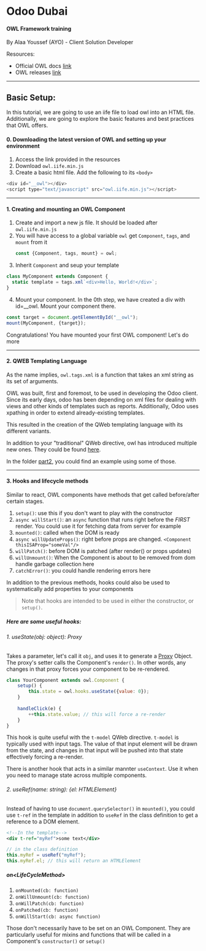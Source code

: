 Odoo Dubai
==========

#### OWL Framework training


By Alaa Youssef (AYO) - Client Solution Developer


Resources:
- Official OWL docs [link](https://github.com/odoo/owl/tree/master/doc)
- OWL releases [link](https://github.com/odoo/owl/releases)

------------------

Basic Setup:
------------

In this tutorial, we are going to use an iife file to load owl into an HTML file. 
Additionally, we are going to explore the basic features and best practices that OWL offers. 

#### 0. Downloading the latest version of OWL and setting up your environment
1. Access the link provided in the resources 
2. Download `owl.iife.min.js`
3. Create a basic html file. Add the following to its `<body>`

```javascript
<div id="__owl"></div>
<script type="text/javascript" src="owl.iife.min.js"></script>
```

---

#### 1. Creating and mounting an OWL Component
1. Create and import a new js file. It should be loaded after `owl.iife.min.js`
2. You will have access to a global variable `owl` get `Component`, `tags`, and `mount` from it
    ```javascript
    const {Component, tags, mount} = owl;
    ```
3. Inherit `Component` and seup your template
```javascript
class MyComponent extends Component {
  static template = tags.xml`<div>Hello, World!</div>`;
}
```
4. Mount your component. In the 0th step, we have created a div with id=__owl. Mount your component there.
```javascript
const target = document.getElementById("__owl");
mount(MyComponent, {target});
```

Congratulations! You have mounted your first OWL component! Let's do more 

---

#### 2. QWEB Templating Language
As the name implies, `owl.tags.xml` is a function that takes an xml string as its
set of arguments.

OWL was built, first and foremost, to be used in developing the Odoo client. Since
its early days, odoo has been depending on xml files for dealing with views and 
other kinds of templates such as reports. Additionally, Odoo uses xpathing in order
to extend already-existing templates.

This resulted in the creation of the QWeb templating language with its different 
variants.

In addition to your "traditional" QWeb directive, owl has introduced multiple new
ones. They could be found [here](https://github.com/odoo/owl/blob/master/doc/reference/qweb_templating_language.md#directives).

In the folder [part2](https://github.com/ayo-odoo/odoo-psae-owl-training/tree/basic_setup/part2), 
you could find an example using some of those.

---

#### 3. Hooks and lifecycle methods

Similar to react, OWL components have methods that get called before/after certain stages.

1. `setup()`: use this if you don't want to play with the constructor
2. `async willStart()`: an `async` function that runs right before the *FIRST* render. You could use it for fetching data from server for example 
3. `mounted()`: called when the DOM is ready
4. `async willUpdateProps()`: right before props are changed. `<Component thisISAProp="someVal"/>`
5. `willPatch()`: before DOM is patched (after render() or props updates)
6. `willUnmount()`: When the Component is about to be removed from dom handle garbage collection here
7. `catchError()`: you could handle rendering errors here

In addition to the previous methods, hooks could also be used to systematically add properties to your components

> Note that hooks are intended to be used in either the constructor, or `setup()`.

##### Here are some useful hooks:
###### 1. useState(obj: object): Proxy
Takes a parameter, let's call it `obj`, and uses it to generate a [Proxy](https://developer.mozilla.org/en-US/docs/Web/JavaScript/Reference/Global_Objects/Proxy) Object.
The proxy's setter calls the Component's `render()`. In other words, any changes in that proxy forces your component to be re-rendered.

```javascript
class YourComponent extends owl.Component {
    setup() {
        this.state = owl.hooks.useState({value: 0});
    }
    
    handleClick(e) {
        ++this.state.value; // this will force a re-render
    }
}
```

This hook is quite useful with the `t-model` QWeb directive. `t-model` is typically used with input
tags. The value of that input element will be drawn from the state, and changes in that input will be pushed 
into that state effectively forcing a re-render.

There is another hook that acts in a similar mannter `useContext`. Use it when you need to manage state across 
multiple components. 

###### 2. useRef(name: string): {el: HTMLElement}

Instead of having to use `document.querySelector()` in `mounted()`, you could use `t-ref` in the template
in addition to `useRef` in the class definition to get a reference to a DOM element.

```xml
<!--In the template-->
<div t-ref="myRef">some text</div>
```

```javascript
// in the class definition
this.myRef = useRef("myRef");
this.myRef.el; // this will return an HTMLElement
```

##### on\<LifeCycleMethod\>
1. `onMounted(cb: function)`
2. `onWillUnmount(cb: function)`
3. `onWillPatch(cb: function)`
4. `onPatched(cb: function)`
5. `onWillStart(cb: async function)`

Those don't necessarily have to be set on an OWL Component. They are particularly useful for mixins and 
functions that will be called in a Component's `constructor()` or `setup()`